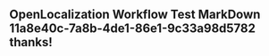 <properties
ms.topic="hero-topic"
ms.test1="hero-topic"
ms.test2="test"/>

## OpenLocalization Workflow Test MarkDown 11a8e40c-7a8b-4de1-86e1-9c33a98d5782 thanks!
